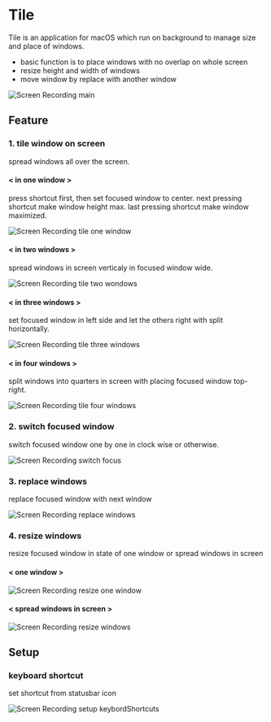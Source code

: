 # Tile

Tile is an application for macOS which run on background to manage size and place of windows.

- basic function is to place windows with no overlap on whole screen
- resize height and width of windows
- move window by replace with another window

![Screen Recording main](https://user-images.githubusercontent.com/96421430/211464779-27dd7e42-12b7-464b-9ea6-84a6174e94f0.gif)

## Feature

### 1. tile window on screen

spread windows all over the screen.

#### < in one window >

press shortcut first, then set focused window to center.
next pressing shortcut make window height max.
last pressing shortcut make window maximized.

![Screen Recording tile one window](https://user-images.githubusercontent.com/96421430/211464807-7515526b-c4d3-4d0f-b95a-7730a6c0baea.gif)

#### < in two windows >

spread windows in screen verticaly in focused window wide.

![Screen Recording tile two wondows](https://user-images.githubusercontent.com/96421430/211464873-addb4cce-87b1-4c57-b6bd-df4567111c91.gif)

#### < in three windows >

set focused window in left side and let the others right with split horizontally.

![Screen Recording tile three windows](https://user-images.githubusercontent.com/96421430/211464895-7e394ca9-5625-469f-841a-27c6a606a4cb.gif)

#### < in four windows >

split windows into quarters in screen with placing focused window top-right.

![Screen Recording tile four windows](https://user-images.githubusercontent.com/96421430/211464912-d0e4af5b-9caa-4094-973a-4e08526fe642.gif)

### 2. switch focused window

switch focused window one by one in clock wise or otherwise.

![Screen Recording switch focus](https://user-images.githubusercontent.com/96421430/211464935-f38d48ce-d0b4-4fc2-9ddc-88f3b0179211.gif)

### 3. replace windows

replace focused window with next window

![Screen Recording replace windows](https://user-images.githubusercontent.com/96421430/211464989-54138584-327f-42eb-911a-61df7504e304.gif)

### 4. resize windows

resize focused window in state of one window or spread windows in screen

#### < one window >

![Screen Recording resize one window](https://user-images.githubusercontent.com/96421430/211465048-abaa7a88-58e1-41a0-89e2-c996797bc0a4.gif)

#### < spread windows in screen >

![Screen Recording resize windows](https://user-images.githubusercontent.com/96421430/211465099-a5971fa9-b01c-4f10-b8b1-98e7e235d3f8.gif)


## Setup

### keyboard shortcut

set shortcut from statusbar icon

![Screen Recording setup keybordShortcuts](https://user-images.githubusercontent.com/96421430/211466849-8adedbe1-992b-4871-9849-e1c0fe798287.gif)
